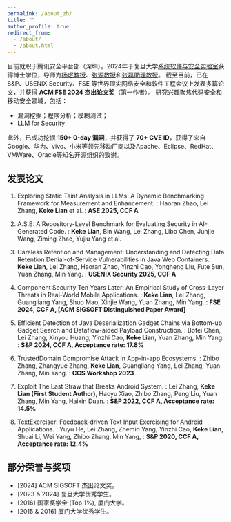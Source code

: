 ```yaml
---
permalink: /about_zh/
title: ""
author_profile: true
redirect_from: 
  - /about/
  - /about.html
---
```



目前就职于腾讯安全平台部（深圳）。2024年于复旦大学[系统软件与安全实验室](https://secsys.fudan.edu.cn/)获得博士学位，导师为[杨珉教授](https://secsys.fudan.edu.cn/members/faculty/ym/)、[张源教授](https://yuanxzhang.github.io/)和[张磊助理教授](https://zxlfd.github.io/)。
截至目前，已在 S&P、USENIX Security、FSE 等世界顶尖网络安全和软件工程会议上发表多篇论文，并获得 **ACM FSE 2024 杰出论文奖**（第一作者）。
研究兴趣聚焦代码安全和移动安全领域，包括：
* 漏洞挖掘；程序分析；模糊测试；
* LLM for Security

此外，已成功挖掘 **150+ 0-day 漏洞**，并获得了 **70+ CVE ID**，获得了来自Google、华为、vivo、小米等领先移动厂商以及Apache、Eclipse、RedHat、VMWare、Oracle等知名开源组织的致谢。


<!-- ## 新闻
* [2025/01] 一篇论文被 **USENIX Security 2025** 接收！
* [2024/06] 我们的论文荣获 **ACM FSE 2024 杰出论文奖**! -->


## 发表论文

1. Exploring Static Taint Analysis in LLMs: A Dynamic Benchmarking Framework for Measurement and Enhancement.
  :    Haoran Zhao, Lei Zhang, **Keke Lian** et al.
  :    **ASE 2025, CCF A**


2. A.S.E: A Repository-Level Benchmark for Evaluating Security in AI-Generated Code.
  :    **Keke Lian**, Bin Wang, Lei Zhang, Libo Chen, Junjie Wang, Ziming Zhao, Yujiu Yang et al.


1. Careless Retention and Management: Understanding and Detecting Data Retention Denial-of-Service Vulnerabilities in Java Web Containers.
  :    **Keke Lian**, Lei Zhang, Haoran Zhao, Yinzhi Cao, Yongheng Liu, Fute Sun, Yuan Zhang, Min Yang.
  :    **USENIX Security 2025, CCF A**


1. Component Security Ten Years Later: An Empirical Study of Cross-Layer Threats in Real-World Mobile Applications.
  :    **Keke Lian**, Lei Zhang, Guangliang Yang, Shuo Mao, Xinjie Wang, Yuan Zhang, Min Yang.
  :    **FSE 2024, CCF A, [ACM SIGSOFT Distinguished Paper Award]**


1. Efficient Detection of Java Deserialization Gadget Chains via Bottom-up Gadget Search and Dataflow-aided Payload Construction.
  :    Bofei Chen, Lei Zhang, Xinyou Huang, Yinzhi Cao, **Keke Lian**, Yuan Zhang, Min Yang.
  :    **S&P 2024, CCF A, Acceptance rate: 17.8%**


3. TrustedDomain Compromise Attack in App-in-app Ecosystems.
  :    Zhibo Zhang, Zhangyue Zhang, **Keke Lian**, Guangliang Yang, Lei Zhang, Yuan Zhang, Min Yang.
  :    **CCS Workshop 2023**


4. Exploit The Last Straw that Breaks Android System.
  :    Lei Zhang, **Keke Lian (First Student Author)**, Haoyu Xiao, Zhibo Zhang, Peng Liu, Yuan Zhang, Min Yang, Haixin Duan.
  :    **S&P 2022, CCF A, Acceptance rate: 14.5%**


5. TextExerciser: Feedback-driven Text Input Exercising for Android Applications.
  :    Yuyu He, Lei Zhang, Zhemin Yang, Yinzhi Cao, **Keke Lian**, Shuai Li, Wei Yang, Zhibo Zhang, Min Yang,
  :    **S&P 2020, CCF A, Acceptance rate: 12.4%**




## 部分荣誉与奖项

* [2024] ACM SIGSOFT 杰出论文奖。
* [2023 & 2024] 复旦大学优秀学生。
* [2016] 国家奖学金 (Top 1%), 厦门大学。
* [2015 & 2016] 厦门大学优秀学生。